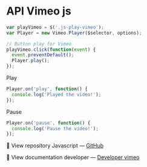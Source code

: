 # API Vimeo js

```js
var playVimeo = $('.js-play-vimeo');
var Player = new Vimeo.Player($selector, options);

// Button play for Vimeo
playVimeo.click(function(event) {
  event.preventDefault();
  Player.play();
});
```

Play
```js
Player.on('play', function() {
  console.log('Played the video!');
});
```

Pause
```js
Player.on('pause', function() {
  console.log('Pause the video!');
});
```

📌 View repository Javascript — [GitHub](https://github.com/vimeo/player.js)

📌 View documentation developer — [Developer vimeo](https://developer.vimeo.com/)
 
